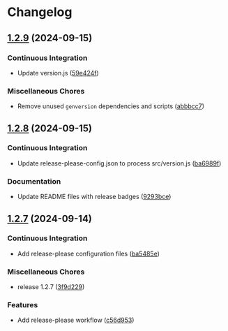 # Changelog

## [1.2.9](https://github.com/PetroVoronov/ecoflow-mqtt-to-telegram-alerter/compare/v1.2.8...v1.2.9) (2024-09-15)


### Continuous Integration

* Update version.js ([59e424f](https://github.com/PetroVoronov/ecoflow-mqtt-to-telegram-alerter/commit/59e424fe9cfa05ea48bd77efbb686741b2b642dd))


### Miscellaneous Chores

* Remove unused `genversion` dependencies and scripts ([abbbcc7](https://github.com/PetroVoronov/ecoflow-mqtt-to-telegram-alerter/commit/abbbcc7edf65bb4a9fed7fbc83cef921d8cc084b))

## [1.2.8](https://github.com/PetroVoronov/ecoflow-mqtt-to-telegram-alerter/compare/v1.2.7...v1.2.8) (2024-09-15)


### Continuous Integration

* Update release-please-config.json to process src/version.js ([ba6989f](https://github.com/PetroVoronov/ecoflow-mqtt-to-telegram-alerter/commit/ba6989fe8423819452e7624530c3ae560ba73d76))


### Documentation

* Update README files with release badges ([9293bce](https://github.com/PetroVoronov/ecoflow-mqtt-to-telegram-alerter/commit/9293bce934d87f49b4b2c50907a9730edea6cff7))

## [1.2.7](https://github.com/PetroVoronov/ecoflow-mqtt-to-telegram-alerter/compare/v1.2.6...v1.2.7) (2024-09-14)


### Continuous Integration

* Add release-please configuration files ([ba5485e](https://github.com/PetroVoronov/ecoflow-mqtt-to-telegram-alerter/commit/ba5485ed4611ec506f269facf41af54e63e95c36))


### Miscellaneous Chores

* release 1.2.7 ([3f9d229](https://github.com/PetroVoronov/ecoflow-mqtt-to-telegram-alerter/commit/3f9d2297f941d772867e0d5b464a4459cd7435ff))


### Features

* Add release-please workflow ([c56d953](https://github.com/PetroVoronov/ecoflow-mqtt-to-telegram-alerter/commit/c56d953dc730961608053fab7ba0335d695365d8))
